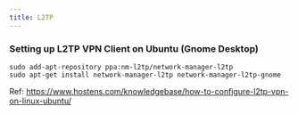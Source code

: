```yaml
---
title: L2TP
---
```


### Setting up L2TP VPN Client on Ubuntu (Gnome Desktop)

```shell
sudo add-apt-repository ppa:nm-l2tp/network-manager-l2tp
sudo apt-get install network-manager-l2tp network-manager-l2tp-gnome
```

Ref: https://www.hostens.com/knowledgebase/how-to-configure-l2tp-vpn-on-linux-ubuntu/